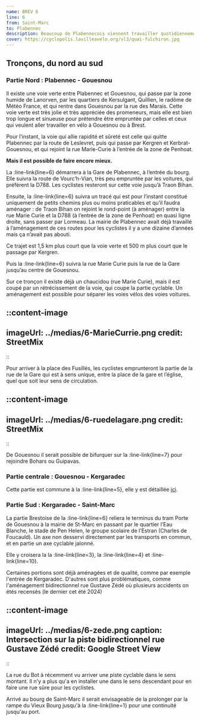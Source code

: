 ```yaml
---
name: BREV 6
line: 6
from: Saint-Marc
to: Plabennec
description: Beaucoup de Plabennecois viennent travailler quotidiennement à Brest, certains d'entre eux prennent le car (lignes 20, 21 et 22), beaucoup vont en voiture, et trop peu prennent le vélo. Pourtant le terminus du Tram à la Porte de Gouesnou n'est qu'à une dizaine de kilomètre.
cover: https://cyclopolis.lavilleavelo.org/vl3/quai-fulchiron.jpg
---
```


## Tronçons, du nord au sud

### Partie Nord : Plabennec - Gouesnou

Il existe une voie verte entre Plabennec et Gouesnou, qui passe par la zone humide de Lanorven, par les quartiers de Kersulgant, Quillien, le radôme de Météo France, et qui rentre dans Gouesnou par la rue des Marais. Cette voie verte est très jolie et très appréciée des promeneurs, mais elle est bien trop longue et sinueuse pour prétendre être empruntée par celles et ceux qui veulent aller travailler en vélo à Gouesnou ou à Brest.

Pour l’instant, la voie qui allie rapidité et sûreté est celle qui quitte Plabennec par la route de Leslevret, puis qui passe par Kergren et Kerbrat-Gouesnou, et qui rejoint la rue Marie-Curie à l’entrée de la zone de Penhoat.

**Mais il est possible de faire encore mieux.**

La :line-link{line=6} démarrera à la Gare de Plabennec, à l’entrée du bourg. Elle suivra la route de Vourc’h-Vian, très peu empruntée par les voitures, qui préfèrent la D788. Les cyclistes resteront sur cette voie jusqu’à Traon Bihan.

Ensuite, la :line-link{line=6} suivra un tracé qui est pour l’instant constitué uniquement de petits chemins plus ou moins praticables et qu’il faudra aménager : de Traon Bihan on rejoint le rond-point (à aménager) entre la rue Marie Curie et la D788 (à l’entrée de la zone de Penhoat) en quasi ligne droite, sans passer par Lormeau. La mairie de Plabennec avait déjà travaillé à l’aménagement de ces routes pour les cyclistes il y a une dizaine d’années mais ça n’avait pas abouti.

Ce trajet est 1,5 km plus court que la voie verte et 500 m plus court que le passage par Kergren.

Puis la :line-link{line=6} suivra la rue Marie Curie puis la rue de la Gare jusqu’au centre de Gouesnou.

Sur ce tronçon il existe déjà un chaucidou (rue Marie Curie), mais il est coupé par un rétrécissement de la voie, qui coupe la partie cyclable. Un aménagement est possible pour séparer les voies vélos des voies voitures.

::content-image
---
imageUrl: ../medias/6-MarieCurrie.png
credit: StreetMix
---
::

Pour arriver à la place des Fusillés, les cyclistes emprunteront la partie de la rue de la Gare qui est à sens unique, entre la place de la gare et l’église, quel que soit leur sens de circulation.

::content-image
---
imageUrl: ../medias/6-ruedelagare.png
credit: StreetMix
---
::

De Gouesnou il serait possible de bifurquer sur la :line-link{line=7} pour rejoindre Bohars ou Guipavas.


### Partie centrale : Gouesnou - Kergaradec

Cette partie est commune à la :line-link{line=5}, elle y est détaillée [ici](/brev-5#partie-centrale-gouesnou-kergaradec).

### Partie Sud : Kergaradec - Saint-Marc

La partie Brestoise de la :line-link{line=6} reliera le terminus du tram Porte de Gouesnou à la mairie de St-Marc en passant par le quartier l’Eau Blanche, le stade de Pen Helen, le groupe scolaire de l’Estran (Charles de Foucauld). Un axe non desservi directement par les transports en commun, et en partie un axe cyclable jalonné.

Elle y croisera la la :line-link{line=3}, la :line-link{line=4} et :line-link{line=10}.

Certaines portions sont déjà aménagées et de qualité, comme par exemple l'entrée de Kergaradec. D'autres sont plus problématiques, comme l'aménagement bidirectionnel rue Gustave Zédé où plusieurs accidents on étés recensés (le dernier cet été 2024)

::content-image
---
imageUrl: ../medias/6-zede.png
caption: Intersection sur la piste bidirectionnel rue Gustave Zédé
credit: Google Street View
---
::

La rue du Bot à récemment vu arriver une piste cyclable dans le sens montant. Il n'y a plus qu'a en installer une dans le sens descendant pour en faire une rue sûre pour les cyclistes.

Arrivé au bourg de Saint-Marc il serait envisageable de la prolonger par la rampe du Vieux Bourg jusqu'à la :line-link{line=1} pour une continuité jusqu'au port.